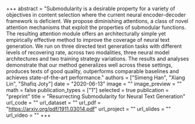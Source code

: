 +++ abstract = "Submodularity is a desirable property for a variety of objectives in content selection where the current neural encoder-decoder framework is deficient. We propose diminishing attentions, a class of novel attention mechanisms that exploit the properties of submodular functions. The resulting attention module offers an architecturally simple yet empirically effective method to improve the coverage of neural text generation. We run on three directed text generation tasks with different levels of recovering rate, across two modalities, three neural model architectures and two training strategy variations. The results and analyses demonstrate that our method generalizes well across these settings, produces texts of good quality, outperforms comparable baselines and achieves state-of-the-art performance." 
authors = ["Simeng Han", "Xiang Lin", "Shafiq Joty"] 
date = "2020-06-13" 
image = "" 
image_preview = "" 
math = false 
publication_types = ["1"] 
selected = true 
publication = "preprint" 
title = "Resurrecting Submodularity for Neural Text Generation" 
url_code = "" 
url_dataset = "" 
url_pdf = "https://arxiv.org/pdf/1911.03014.pdf" 
url_project = "" 
url_slides = "" 
url_video = "" 
+++